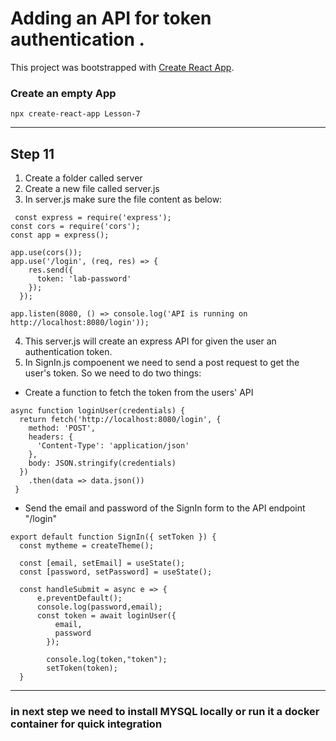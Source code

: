 # Adding an API for token authentication . 

This project was bootstrapped with [Create React App](https://github.com/facebook/create-react-app).
### Create an empty App
`npx create-react-app Lesson-7`

------------


## Step 11 
1.  Create a folder called server 
2. Create a new file called server.js 
2.  In server.js make sure the file content as below:
```
 const express = require('express');
const cors = require('cors');
const app = express();

app.use(cors());
app.use('/login', (req, res) => {
    res.send({
      token: 'lab-password'
    });
  });

app.listen(8080, () => console.log('API is running on http://localhost:8080/login'));

```
4. This server.js will create an express API for given the user an authentication token.
5. In SignIn.js compoenent we need to send a post request to get the user's token. So we need to do two things:
  - Create a function to fetch the token from the users' API 
  ```
  async function loginUser(credentials) {
    return fetch('http://localhost:8080/login', {
      method: 'POST',
      headers: {
        'Content-Type': 'application/json'
      },
      body: JSON.stringify(credentials)
    })
      .then(data => data.json())
   }
  ```
  - Send the email and password of the SignIn form to the API endpoint "/login"
  ```
export default function SignIn({ setToken }) {
    const mytheme = createTheme();

    const [email, setEmail] = useState();
    const [password, setPassword] = useState();
    
    const handleSubmit = async e => {
        e.preventDefault();
        console.log(password,email);
        const token = await loginUser({
            email,
            password
          });
          
          console.log(token,"token");
          setToken(token);
    }
  ```

------------

### in next step we need to install MYSQL locally or run it a docker container for quick integration 